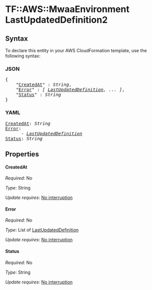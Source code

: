 # TF::AWS::MwaaEnvironment LastUpdatedDefinition2

## Syntax

To declare this entity in your AWS CloudFormation template, use the following syntax:

### JSON

<pre>
{
    "<a href="#createdat" title="CreatedAt">CreatedAt</a>" : <i>String</i>,
    "<a href="#error" title="Error">Error</a>" : <i>[ <a href="lastupdateddefinition.md">LastUpdatedDefinition</a>, ... ]</i>,
    "<a href="#status" title="Status">Status</a>" : <i>String</i>
}
</pre>

### YAML

<pre>
<a href="#createdat" title="CreatedAt">CreatedAt</a>: <i>String</i>
<a href="#error" title="Error">Error</a>: <i>
      - <a href="lastupdateddefinition.md">LastUpdatedDefinition</a></i>
<a href="#status" title="Status">Status</a>: <i>String</i>
</pre>

## Properties

#### CreatedAt

_Required_: No

_Type_: String

_Update requires_: [No interruption](https://docs.aws.amazon.com/AWSCloudFormation/latest/UserGuide/using-cfn-updating-stacks-update-behaviors.html#update-no-interrupt)

#### Error

_Required_: No

_Type_: List of <a href="lastupdateddefinition.md">LastUpdatedDefinition</a>

_Update requires_: [No interruption](https://docs.aws.amazon.com/AWSCloudFormation/latest/UserGuide/using-cfn-updating-stacks-update-behaviors.html#update-no-interrupt)

#### Status

_Required_: No

_Type_: String

_Update requires_: [No interruption](https://docs.aws.amazon.com/AWSCloudFormation/latest/UserGuide/using-cfn-updating-stacks-update-behaviors.html#update-no-interrupt)

